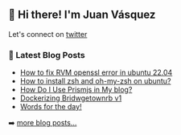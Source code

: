 ## 👋 Hi there! I'm Juan Vásquez

Let's connect on [twitter](https://twitter.com/juanvqz_)

### 📕 Latest Blog Posts

<!-- BLOG-POST-LIST:START -->
- [How to fix RVM openssl error in ubuntu 22.04](https://juanvasquez.dev/development/2022/06/15/how-to-fix-openssl-error-with-rvm-in-ubuntu-22-04/)
- [How to install zsh and oh-my-zsh on ubuntu?](https://juanvasquez.dev/development/2022/06/03/how-to-install-zsh-and-oh-my-zsh-on-ubuntu/)
- [How Do I Use Prismjs in My blog?](https://juanvasquez.dev/development/2022/05/30/how-do-i-use-prismjs-in-my-blog/)
- [Dockerizing Bridwgetownrb v1](https://juanvasquez.dev/development/2022/05/15/dockerizing-bridgetownrb-v1/)
- [Words for the day!](https://juanvasquez.dev/english/2022/01/06/english-idioms/)
<!-- BLOG-POST-LIST:END -->

➡️ [more blog posts...](https://juanvasquez.dev)
